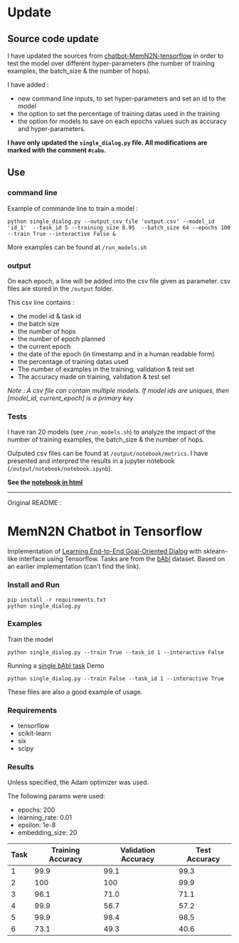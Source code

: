 # Update 

## Source code update

I have updated the sources from [chatbot-MemN2N-tensorflow](https://github.com/vyraun/chatbot-MemN2N-tensorflow) in order to test the model over different hyper-parameters (the number of training examples, the batch_size & the number of hops).

I have added :
- new command line inputs, to set hyper-parameters and set an id to the model
- the option to set the percentage of training datas used in the training
- the option for models to save on each epochs values such as accuracy and hyper-parameters. 

**I have only updated the `single_dialog.py` file. All modifications are marked with the comment `#cabu`.**

## Use

### command line

Example of commande line to train a model : 
```
python single_dialog.py --output_csv_file 'output.csv' --model_id 'id_1'  --task_id 5 --training_size 0.95  --batch_size 64 --epochs 100 --train True --interactive False &
```
More examples can be found at `/run_models.sh`

### output

On each epoch, a line will be added into the csv file given as parameter. csv files are stored in the `/output` folder. 

This csv line contains :
- the model id & task id
- the batch size
- the number of hops
- the number of epoch planned
- the current epoch
- the date of the epoch (in timestamp and in a human readable form)
- the percentage of training datas used
- The number of examples in the training, validation & test set
- The accuracy made on training, validation & test set

*Note : A csv file can contain multiple models. If model ids are uniques, then [model_id, current_epoch] is a primary key*

### Tests

I have ran 20 models (see `/run_models.sh`) to analyze the impact of the number of training examples, the batch_size & the number of hops.

Outputed csv files can be found at `/output/notebook/metrics`. 
I have presented and interpred the results in a jupyter notebook (`/output/notebook/notebook.ipynb`).

**See the [notebook in html](/output/notebook/notebook.html)**

--------

Original README :

# MemN2N Chatbot in Tensorflow

Implementation of [Learning End-to-End Goal-Oriented Dialog](https://arxiv.org/abs/1605.07683) with sklearn-like interface using Tensorflow. Tasks are from the [bAbl](https://research.facebook.com/research/babi/) dataset. Based on an earlier implementation (can't find the link).

### Install and Run
```
pip install -r requirements.txt
python single_dialog.py
```

### Examples

Train the model

```
python single_dialog.py --train True --task_id 1 --interactive False
```

Running a [single bAbI task](./single_dialog.py) Demo

```
python single_dialog.py --train False --task_id 1 --interactive True
```

These files are also a good example of usage.

### Requirements

* tensorflow
* scikit-learn
* six
* scipy

### Results

Unless specified, the Adam optimizer was used.

The following params were used:
* epochs: 200
* learning_rate: 0.01
* epsilon: 1e-8
* embedding_size: 20


Task  |  Training Accuracy  |  Validation Accuracy  |  Test Accuracy	 
------|---------------------|-----------------------|--------------------
1     |  99.9	            |  99.1		            |  99.3				 
2     |  100                |  100		            |  99.9				 
3     |  96.1               |  71.0		            |  71.1				 
4     |  99.9               |  56.7		            |  57.2				 
5     |  99.9               |  98.4		            |  98.5				 
6     |  73.1               |  49.3		            |  40.6				 
